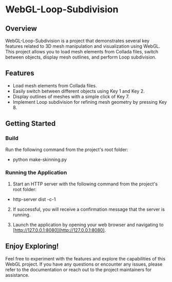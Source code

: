 # WebGL-Loop-Subdivision

## Overview
WebGL-Loop-Subdivision is a project that demonstrates several key features related to 3D mesh manipulation and visualization using WebGL. This project allows you to load mesh elements from Collada files, switch between objects, display mesh outlines, and perform Loop subdivision.

## Features
- Load mesh elements from Collada files.
- Easily switch between different objects using Key 1 and Key 2.
- Display outlines of meshes with a simple click of Key 7.
- Implement Loop subdivision for refining mesh geometry by pressing Key 8.

## Getting Started

### Build
Run the following command from the project's root folder:
- python make-skinning.py
### Running the Application
1. Start an HTTP server with the following command from the project's root folder:
- http-server dist -c-1

2. If successful, you will receive a confirmation message that the server is running.

3. Launch the application by opening your web browser and navigating to [http://127.0.0.1:8080](http://127.0.0.1:8080).

## Enjoy Exploring!
Feel free to experiment with the features and explore the capabilities of this WebGL project. If you have any questions or encounter any issues, please refer to the documentation or reach out to the project maintainers for assistance.
